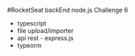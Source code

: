 #RocketSeat backEnd node.js Challenge 6

- typescript
- file upload/importer
- api rest - express.js
- typeorm
